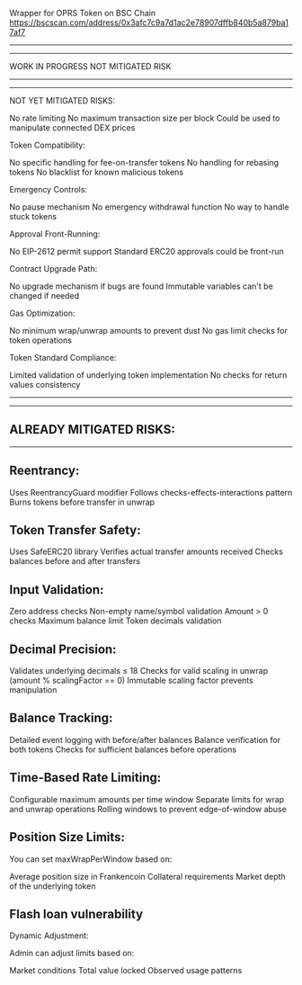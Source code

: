 Wrapper for OPRS Token on BSC Chain https://bscscan.com/address/0x3afc7c9a7d1ac2e78907dffb840b5a879ba17af7

-----------------------------------------------------
-----------------------------------------------------

WORK IN PROGRESS NOT MITIGATED RISK

----------------------------------------------------
-----------------------------------------------------

NOT YET MITIGATED RISKS:


No rate limiting
No maximum transaction size per block
Could be used to manipulate connected DEX prices


Token Compatibility:

No specific handling for fee-on-transfer tokens
No handling for rebasing tokens
No blacklist for known malicious tokens


Emergency Controls:

No pause mechanism
No emergency withdrawal function
No way to handle stuck tokens


Approval Front-Running:

No EIP-2612 permit support
Standard ERC20 approvals could be front-run


Contract Upgrade Path:

No upgrade mechanism if bugs are found
Immutable variables can't be changed if needed


Gas Optimization:

No minimum wrap/unwrap amounts to prevent dust
No gas limit checks for token operations


Token Standard Compliance:

Limited validation of underlying token implementation
No checks for return values consistency

-----------------------------------------------------
-----------------------------------------------------

ALREADY MITIGATED RISKS:
-----------------------------------------------------
-----------------------------------------------------

Reentrancy:
-----------------------------------------------------
Uses ReentrancyGuard modifier
Follows checks-effects-interactions pattern
Burns tokens before transfer in unwrap


Token Transfer Safety:
-----------------------------------------------------
Uses SafeERC20 library
Verifies actual transfer amounts received
Checks balances before and after transfers


Input Validation:
-----------------------------------------------------
Zero address checks
Non-empty name/symbol validation
Amount > 0 checks
Maximum balance limit
Token decimals validation


Decimal Precision:
-----------------------------------------------------
Validates underlying decimals ≤ 18
Checks for valid scaling in unwrap (amount % scalingFactor == 0)
Immutable scaling factor prevents manipulation


Balance Tracking:
-----------------------------------------------------
Detailed event logging with before/after balances
Balance verification for both tokens
Checks for sufficient balances before operations

Time-Based Rate Limiting:
-----------------------------------------------------
Configurable maximum amounts per time window
Separate limits for wrap and unwrap operations
Rolling windows to prevent edge-of-window abuse


Position Size Limits:
-----------------------------------------------------
You can set maxWrapPerWindow based on:

Average position size in Frankencoin
Collateral requirements
Market depth of the underlying token



Flash loan vulnerability 
-----------------------------------------------------

Dynamic Adjustment:

Admin can adjust limits based on:

Market conditions
Total value locked
Observed usage patterns



